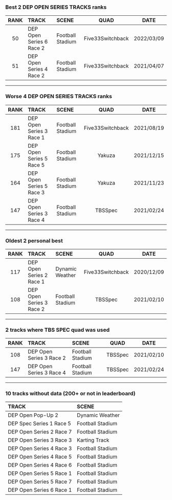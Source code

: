 ### Best 2 DEP OPEN SERIES TRACKS ranks
|RANK|TRACK|SCENE|QUAD|DATE|
|:---:|:---|:---|:---:|:---:|
|50|DEP Open Series 6 Race 2|Football Stadium|Five33Switchback|2022/03/09|
|51|DEP Open Series 4 Race 2|Football Stadium|Five33Switchback|2021/04/07|
---
### Worse 4 DEP OPEN SERIES TRACKS ranks
|RANK|TRACK|SCENE|QUAD|DATE|
|:---:|:---|:---|:---:|:---:|
|181|DEP Open Series 3 Race 1|Football Stadium|Five33Switchback|2021/08/19|
|175|DEP Open Series 5 Race 5|Football Stadium|Yakuza|2021/12/15|
|164|DEP Open Series 5 Race 3|Football Stadium|Yakuza|2021/11/23|
|147|DEP Open Series 3 Race 4|Football Stadium|TBSSpec|2021/02/24|
---
### Oldest 2 personal best
|RANK|TRACK|SCENE|QUAD|DATE|
|:---:|:---|:---|:---:|:---:|
|117|DEP Open Series 2 Race 1|Dynamic Weather|Five33Switchback|2020/12/09|
|108|DEP Open Series 3 Race 2|Football Stadium|TBSSpec|2021/02/10|
---
### 2 tracks where TBS SPEC quad was used
|RANK|TRACK|SCENE|QUAD|DATE|
|:---:|:---|:---|:---:|:---:|
|108|DEP Open Series 3 Race 2|Football Stadium|TBSSpec|2021/02/10|
|147|DEP Open Series 3 Race 4|Football Stadium|TBSSpec|2021/02/24|
---
### 10 tracks without data (200+ or not in leaderboard)
|TRACK|SCENE|
|:---|:---|
|DEP Open Pop-Up 2|Dynamic Weather|
|DEP Spec Series 1 Race 5|Football Stadium|
|DEP Open Series 2 Race 7|Football Stadium|
|DEP Open Series 3 Race 3|Karting Track|
|DEP Open Series 4 Race 3|Football Stadium|
|DEP Open Series 4 Race 5|Football Stadium|
|DEP Open Series 4 Race 6|Football Stadium|
|DEP Open Series 5 Race 1|Football Stadium|
|DEP Open Series 5 Race 7|Football Stadium|
|DEP Open Series 6 Race 1|Football Stadium|
